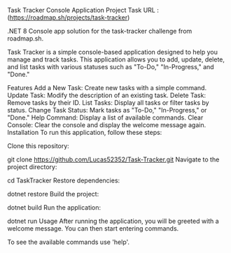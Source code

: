 Task Tracker Console Application
Project Task URL : (https://roadmap.sh/projects/task-tracker)

.NET 8 Console app solution for the task-tracker challenge from roadmap.sh.

Task Tracker is a simple console-based application designed to help you manage and track tasks. This application allows you to add, update, delete, and list tasks with various statuses such as "To-Do," "In-Progress," and "Done."

Features
Add a New Task: Create new tasks with a simple command.
Update Task: Modify the description of an existing task.
Delete Task: Remove tasks by their ID.
List Tasks: Display all tasks or filter tasks by status.
Change Task Status: Mark tasks as "To-Do," "In-Progress," or "Done."
Help Command: Display a list of available commands.
Clear Console: Clear the console and display the welcome message again.
Installation
To run this application, follow these steps:

Clone this repository:

git clone https://github.com/Lucas52352/Task-Tracker.git
Navigate to the project directory:

cd TaskTracker
Restore dependencies:

dotnet restore
Build the project:

dotnet build
Run the application:

dotnet run
Usage
After running the application, you will be greeted with a welcome message. You can then start entering commands.

To see the available commands use 'help'.
